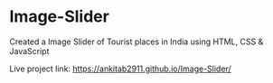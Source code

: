 # Image-Slider
Created a Image Slider of Tourist places in India using HTML, CSS &amp; JavaScript

Live project link: https://ankitab2911.github.io/Image-Slider/
